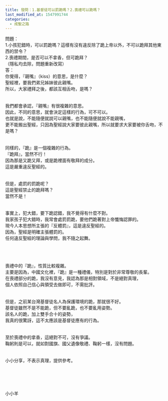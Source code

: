 ```yaml
---
title: 發問：1.基督徒可以罰跪嗎？2.喪禮可以跪嗎？
last_modified_at: 1547991744
categories:
  - 成聖之路
---
```


問題：<br>1.小孩犯錯時，可以罰跪嗎？這樣有沒有違反除了跪上帝以外，不可以跪拜其他東西的禁令？ <br>2.喪禮期間，是否可以不拿香，但可跪拜？<br>（隱私均去除，問題重新改寫）<br><!--more-->答：<br>你覺得，『親嘴』（kiss）的意思，是什麼？<br>聖經裡，要我們弟兄姊妹彼此親嘴。<br>所以，大家禮拜之後，都該互相舌吻，是嗎？<br> <br><br>我們都會承認，『親嘴』有很複雜的意思。<br>因此，不同的意思，就會決定這樣的行為，可不可以。<br>也就是說，不能隨便就說可以親嘴，也不能隨便就說不能親嘴，<br>更不能搬出聖經，只因為聖經說大家要彼此親嘴，所以就要求大家要被你舌吻，不是嗎？<br> <br><br>同樣的，『跪』是一個複雜的行為。<br>『跪拜』，當然不行！<br>因為那是又跪又拜，或是跪裡面有敬拜的成分。<br>這是嚴重違反聖經的。<br> <br><br>但是，處罰的罰跪呢？<br>這是聖經禁止的跪拜嗎？<br>當然不是！<br> <br><br>事實上，犯大錯，要下跪認錯，我不覺得有什麼不對。<br>我家孩子犯大錯時，我常會處罰罰跪，要他們跪著對上帝懺悔認罪的。<br>現今人本思想所主張的『反體罰』，這是違反聖經的。<br>因為，聖經是明確主張體罰的。<br>任何違反聖經的理論與學問，我不隨之起舞。<br> <br> <br><br><br>喪禮中的『跪』，性質比較複雜。<br>主要是因為，中國文化裡，『跪』是一種禮儀，特別是對於非常尊敬的長輩。<br>在喪禮部分的跪，我沒有意見，我認為那是相對領域，不是絕對真理，<br>個人依照自己信心與領受去做即可，不需批評。<br> <br><br>但是，之前某台灣基督徒名人為保護環境的跪，那就很不好。<br>基督徒雖然不是不能跪，但不要亂跪，也不要亂用姿勢。<br>該名人的跪，加上雙手合十的姿勢，<br>我真的很驚訝，這不太應該是基督徒應有的行為。<br> <br><br>至於喪禮中的拿香，這絕對不可，沒有爭議。<br>鞠躬則是可以，就如對國旗、國父遺像敬禮、鞠躬一樣，沒有問題。<br> <br><br>小小分享，不表示真理，提供參考。<br><br><br><br><br><br>小小羊<br><br><br><br><br><br><br>
